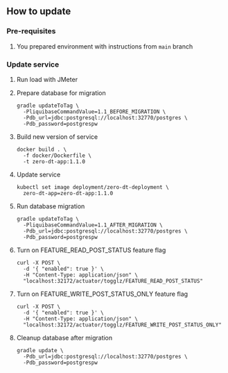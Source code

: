 ## How to update

### Pre-requisites

1. You prepared environment with instructions from `main` branch

### Update service

1. Run load with JMeter
2. Prepare database for migration
   ```shell
   gradle updateToTag \
     -PliquibaseCommandValue=1.1_BEFORE_MIGRATION \
     -Pdb_url=jdbc:postgresql://localhost:32770/postgres \
     -Pdb_password=postgrespw
   ```
3. Build new version of service
   ```shell
   docker build . \
     -f docker/Dockerfile \
     -t zero-dt-app:1.1.0
   ```
4. Update service
   ```shell
   kubectl set image deployment/zero-dt-deployment \
     zero-dt-app=zero-dt-app:1.1.0
   ```
5. Run database migration
   ```shell
   gradle updateToTag \
     -PliquibaseCommandValue=1.1_AFTER_MIGRATION \
     -Pdb_url=jdbc:postgresql://localhost:32770/postgres \
     -Pdb_password=postgrespw
   ```

6. Turn on FEATURE_READ_POST_STATUS feature flag
   ```shell
   curl -X POST \
     -d '{ "enabled": true }' \
     -H "Content-Type: application/json" \
     "localhost:32172/actuator/togglz/FEATURE_READ_POST_STATUS"
   ```

7. Turn on FEATURE_WRITE_POST_STATUS_ONLY feature flag
   ```shell
   curl -X POST \
     -d '{ "enabled": true }' \
     -H "Content-Type: application/json" \
     "localhost:32172/actuator/togglz/FEATURE_WRITE_POST_STATUS_ONLY"
   ```

8. Cleanup database after migration
   ```shell
   gradle update \
     -Pdb_url=jdbc:postgresql://localhost:32770/postgres \
     -Pdb_password=postgrespw
   ```